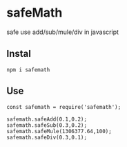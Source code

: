# safeMath #
safe use add/sub/mule/div in javascript

## Instal ##
```shell
npm i safemath
```

## Use ##
```node 
const safemath = require('safemath');

safemath.safeAdd(0.1,0.2);
safemath.safeSub(0.3,0.2);
safemath.safeMule(1306377.64,100);
safemath.safeDiv(0.3,0.1);

```